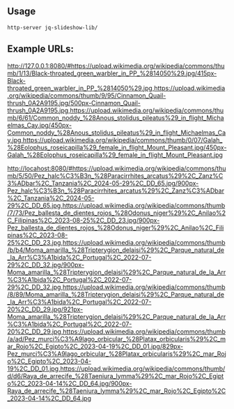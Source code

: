 ## Usage
```
http-server jq-slideshow-lib/
```

## Example URLs:

<http://127.0.0.1:8080/#https://upload.wikimedia.org/wikipedia/commons/thumb/1/13/Black-throated_green_warbler_in_PP_%2814050%29.jpg/415px-Black-throated_green_warbler_in_PP_%2814050%29.jpg,https://upload.wikimedia.org/wikipedia/commons/thumb/9/95/Cinnamon_Quail-thrush_0A2A9195.jpg/500px-Cinnamon_Quail-thrush_0A2A9195.jpg,https://upload.wikimedia.org/wikipedia/commons/thumb/6/61/Common_noddy_%28Anous_stolidus_pileatus%29_in_flight_Michaelmas_Cay.jpg/450px-Common_noddy_%28Anous_stolidus_pileatus%29_in_flight_Michaelmas_Cay.jpg,https://upload.wikimedia.org/wikipedia/commons/thumb/0/07/Galah_%28Eolophus_roseicapilla%29_female_in_flight_Mount_Pleasant.jpg/450px-Galah_%28Eolophus_roseicapilla%29_female_in_flight_Mount_Pleasant.jpg>

<http://locahost:8080/#https://upload.wikimedia.org/wikipedia/commons/thumb/5/50/Pez_halc%C3%B3n_%28Paracirrhites_arcatus%29%2C_Zanz%C3%ADbar%2C_Tanzania%2C_2024-05-29%2C_DD_65.jpg/900px-Pez_halc%C3%B3n_%28Paracirrhites_arcatus%29%2C_Zanz%C3%ADbar%2C_Tanzania%2C_2024-05-29%2C_DD_65.jpg,https://upload.wikimedia.org/wikipedia/commons/thumb/7/73/Pez_ballesta_de_dientes_rojos_%28Odonus_niger%29%2C_Anilao%2C_Filipinas%2C_2023-08-25%2C_DD_23.jpg/900px-Pez_ballesta_de_dientes_rojos_%28Odonus_niger%29%2C_Anilao%2C_Filipinas%2C_2023-08-25%2C_DD_23.jpg,https://upload.wikimedia.org/wikipedia/commons/thumb/b/b4/Moma_amarilla_%28Tripterygion_delaisi%29%2C_Parque_natural_de_la_Arr%C3%A1bida%2C_Portugal%2C_2022-07-29%2C_DD_32.jpg/900px-Moma_amarilla_%28Tripterygion_delaisi%29%2C_Parque_natural_de_la_Arr%C3%A1bida%2C_Portugal%2C_2022-07-29%2C_DD_32.jpg,https://upload.wikimedia.org/wikipedia/commons/thumb/8/89/Moma_amarilla_%28Tripterygion_delaisi%29%2C_Parque_natural_de_la_Arr%C3%A1bida%2C_Portugal%2C_2022-07-20%2C_DD_29.jpg/921px-Moma_amarilla_%28Tripterygion_delaisi%29%2C_Parque_natural_de_la_Arr%C3%A1bida%2C_Portugal%2C_2022-07-20%2C_DD_29.jpg,https://upload.wikimedia.org/wikipedia/commons/thumb/a/ad/Pez_murci%C3%A9lago_orbicular_%28Platax_orbicularis%29%2C_mar_Rojo%2C_Egipto%2C_2023-04-19%2C_DD_01.jpg/829px-Pez_murci%C3%A9lago_orbicular_%28Platax_orbicularis%29%2C_mar_Rojo%2C_Egipto%2C_2023-04-19%2C_DD_01.jpg,https://upload.wikimedia.org/wikipedia/commons/thumb/d/d6/Raya_de_arrecife_%28Taeniura_lymma%29%2C_mar_Rojo%2C_Egipto%2C_2023-04-14%2C_DD_64.jpg/900px-Raya_de_arrecife_%28Taeniura_lymma%29%2C_mar_Rojo%2C_Egipto%2C_2023-04-14%2C_DD_64.jpg>